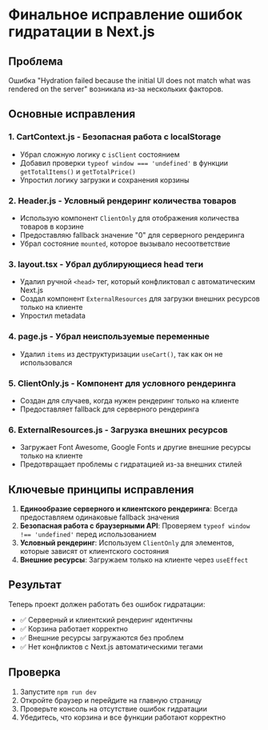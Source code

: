# Финальное исправление ошибок гидратации в Next.js

## Проблема
Ошибка "Hydration failed because the initial UI does not match what was rendered on the server" возникала из-за нескольких факторов.

## Основные исправления

### 1. **CartContext.js** - Безопасная работа с localStorage
- Убрал сложную логику с `isClient` состоянием
- Добавил проверки `typeof window === 'undefined'` в функции `getTotalItems()` и `getTotalPrice()`
- Упростил логику загрузки и сохранения корзины

### 2. **Header.js** - Условный рендеринг количества товаров
- Использую компонент `ClientOnly` для отображения количества товаров в корзине
- Предоставляю fallback значение "0" для серверного рендеринга
- Убрал состояние `mounted`, которое вызывало несоответствие

### 3. **layout.tsx** - Убрал дублирующиеся head теги
- Удалил ручной `<head>` тег, который конфликтовал с автоматическим Next.js
- Создал компонент `ExternalResources` для загрузки внешних ресурсов только на клиенте
- Упростил metadata

### 4. **page.js** - Убрал неиспользуемые переменные
- Удалил `items` из деструктуризации `useCart()`, так как он не использовался

### 5. **ClientOnly.js** - Компонент для условного рендеринга
- Создан для случаев, когда нужен рендеринг только на клиенте
- Предоставляет fallback для серверного рендеринга

### 6. **ExternalResources.js** - Загрузка внешних ресурсов
- Загружает Font Awesome, Google Fonts и другие внешние ресурсы только на клиенте
- Предотвращает проблемы с гидратацией из-за внешних стилей

## Ключевые принципы исправления

1. **Единообразие серверного и клиентского рендеринга**: Всегда предоставляем одинаковые fallback значения
2. **Безопасная работа с браузерными API**: Проверяем `typeof window !== 'undefined'` перед использованием
3. **Условный рендеринг**: Используем `ClientOnly` для элементов, которые зависят от клиентского состояния
4. **Внешние ресурсы**: Загружаем только на клиенте через `useEffect`

## Результат

Теперь проект должен работать без ошибок гидратации:
- ✅ Серверный и клиентский рендеринг идентичны
- ✅ Корзина работает корректно
- ✅ Внешние ресурсы загружаются без проблем
- ✅ Нет конфликтов с Next.js автоматическими тегами

## Проверка

1. Запустите `npm run dev`
2. Откройте браузер и перейдите на главную страницу
3. Проверьте консоль на отсутствие ошибок гидратации
4. Убедитесь, что корзина и все функции работают корректно

